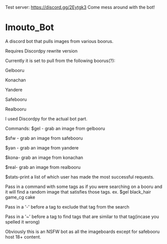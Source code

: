 Test server:
https://discord.gg/2Eytgk3
Come mess around with the bot!


# Imouto_Bot
A discord bot that pulls images from various boorus.

Requires Discordpy rewrite version

Currently it is set to pull from the following boorus(?):

Gelbooru

Konachan

Yandere

Safebooru

Realbooru


I used Discordpy for the actual bot part.


Commands:
$gel - grab an image from gelbooru

$sfw - grab an image from safebooru

$yan - grab an image from yandere

$kona- grab an image from konachan

$real- grab an image from realbooru

$stats-print a list of which user has made the most successful requests.

Pass in a command with some tags as if you were searching on a booru and it will find a random image that satisfies those tags.
ex.
$gel black_hair game_cg cake

Pass in a '-' before a tag to exclude that tag from the search

Pass in a '~' before a tag to find tags that are similar to that tag(incase you spelled it wrong)


Obviously this is an NSFW bot as all the imageboards except for safebooru host 18+ content.
